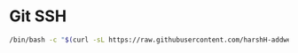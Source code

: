 # Git SSH


```bash
/bin/bash -c "$(curl -sL https://raw.githubusercontent.com/harshH-addweb/shell-script/main/git/git-ssh.sh)"
```